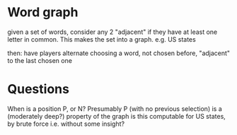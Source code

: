 # Word graph

given a set of words, consider any 2 "adjacent"
if they have at least one letter in common.
This makes the set into a graph. e.g. US states

then: have players alternate choosing a word,
not chosen before, "adjacent" to the last chosen one

# Questions

When is a position P, or N? Presumably P (with no previous selection) is a (moderately deep?)
property of the graph
is this computable for US states, by brute force
i.e. without some insight? 

